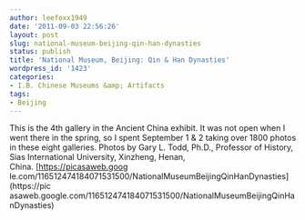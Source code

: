 ```yaml
---
author: leefoxx1949
date: '2011-09-03 22:56:26'
layout: post
slug: national-museum-beijing-qin-han-dynasties
status: publish
title: 'National Museum, Beijing: Qin & Han Dynasties'
wordpress_id: '1423'
categories:
- I.B. Chinese Museums &amp; Artifacts
tags:
- Beijing
---
```


This is the 4th gallery in the Ancient China exhibit. It was not open when I
went there in the spring, so I spent September 1 & 2 taking over 1800 photos
in these eight galleries. Photos by Gary L. Todd, Ph.D., Professor of History,
Sias International University, Xinzheng, Henan, China. [https://picasaweb.goog
le.com/116512474184071531500/NationalMuseumBeijingQinHanDynasties](https://pic
asaweb.google.com/116512474184071531500/NationalMuseumBeijingQinHanDynasties)

